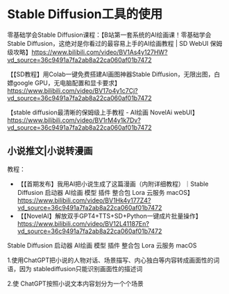 # Stable Diffusion工具的使用

零基础学会Stable Diffusion课程：【B站第一套系统的AI绘画课！零基础学会Stable Diffusion，这绝对是你看过的最容易上手的AI绘画教程 | SD WebUI 保姆级攻略】https://www.bilibili.com/video/BV1As4y127HW?vd_source=36c9491a7fa2ab8a22ca060af01b7472

【【SD教程】用Colab一键免费搭建AI画图神器Stable Diffusion，无限出图，白嫖google GPU，无电脑配置和显卡要求】https://www.bilibili.com/video/BV17o4y1c7Cj?vd_source=36c9491a7fa2ab8a22ca060af01b7472

【stable diffusion最清晰的保姆级上手教程 -  AI绘画 NovelAi webUI】https://www.bilibili.com/video/BV1rM4y1k7Dv?vd_source=36c9491a7fa2ab8a22ca060af01b7472

## 小说推文|小说转漫画

教程：

- 【【首期发布】我用AI把小说生成了这篇漫画（内附详细教程）｜Stable Diffusion 启动器 AI绘画 模型 插件 整合包 Lora 云服务 macOS】https://www.bilibili.com/video/BV1Hk4y177Z4?vd_source=36c9491a7fa2ab8a22ca060af01b7472
- 【【NovelAI】解放双手GPT4+TTS+SD+Python一键成片批量操作】https://www.bilibili.com/video/BV12L41187En?vd_source=36c9491a7fa2ab8a22ca060af01b7472

Stable Diffusion 启动器 AI绘画 模型 插件 整合包 Lora 云服务 macOS

1.使用ChatGPT把小说的人物对话、场景描写、内心独白等内容转成画面性的词语，因为 stablediffusion只能识别画面性的描述词

2.使 ChatGPT按照小说文本内容划分为一个个场景
